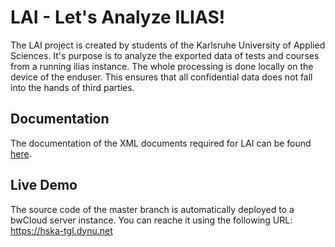 # LAI - Let's Analyze ILIAS!

The LAI project is created by students of the Karlsruhe University of Applied Sciences.
It's purpose is to analyze the exported data of tests and courses from a running ilias instance.
The whole processing is done locally on the device of the enduser.
This ensures that all confidential data does not fall into the hands of third parties.

## Documentation

The documentation of the XML documents required for LAI can be found [here](https://docs.google.com/document/d/1Qlvqnw82PwvyxiK3KSUvR_jYI7mRz2nzpOgyrw1XNcY/edit).

## Live Demo

The source code of the master branch is automatically deployed to a bwCloud server instance.
You can reache it using the following URL: https://hska-tgl.dynu.net
